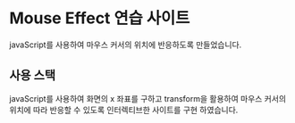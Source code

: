 # Mouse Effect 연습 사이트
javaScript를 사용하여 마우스 커서의 위치에 반응하도록 만들었습니다. 
## 사용 스택
javaScript를 사용하여 화면의 x 좌표를 구하고 transform을 활용하여 마우스 커서의 위치에 따라 반응할 수 있도록 인터렉티브한 사이트를 구현 하였습니다. 

